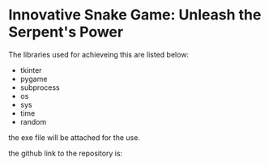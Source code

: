 # Innovative Snake Game: Unleash the Serpent's Power

The libraries used for achieveing this are listed below:

- tkinter
- pygame
- subprocess
- os
- sys
- time
- random

the exe file will be attached for the use.

the github link to the repository is: 